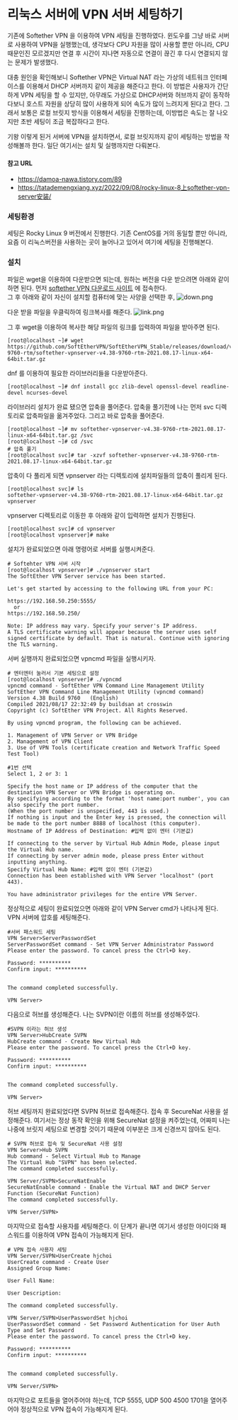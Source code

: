 # 리눅스 서버에 VPN 서버 세팅하기

기존에 Softether VPN 을 이용하여 VPN 세팅을 진행하였다. 윈도우를 그냥 바로 서버로 사용하여 VPN을 실행했는데, 생각보다 CPU 자원을 많이 사용할
뿐만 아니라, CPU 때문인진 모르겠지만 연결 후 시간이 지나면 자동으로 연결이 끊긴 후 다시 연결되지 않는 문제가 발생했다. 

대충 원인을 확인해보니 Softether VPN은 Virtual NAT 라는 가상의 네트워크 인터페이스를 이용해서 DHCP 서버까지 같이 제공을 해준다고 한다. 
이 방법은 사용자가 간단하게 VPN 세팅을 할 수 있지만, 아무래도 가상으로 DHCP서버와 허브까지 같이 동작하다보니 호스트 자원을 상당히 많이 사용하게 되어
속도가 많이 느려지게 된다고 한다. 그래서 보통은 로컬 브릿지 방식을 이용해서 세팅을 진행하는데, 이방법은 속도는 잘 나오지만 초반 세팅이 조금 복잡하다고 한다.

기왕 이렇게 된거 서버에 VPN을 설치하면서, 로컬 브릿지까지 같이 세팅하는 방법을 작성해볼까 한다. 일단 여기서는 설치 및 실행까지만 다뤄본다.

#### 참고 URL
* <https://damoa-nawa.tistory.com/89>
* <https://tatademengxiang.xyz/2022/09/08/rocky-linux-8上softether-vpn-server安装/>

### 세팅환경
세팅은 Rocky Linux 9 버전에서 진행한다. 기존 CentOS를 거의 동일할 뿐만 아니라, 요즘 이 리눅스버전을 사용하는 곳이 늘어나고 있어서 여기에 세팅을
진행해본다.

### 설치
파일은 wget을 이용하여 다운받으면 되는데, 원하는 버전을 다운 받으려면 아래와 같이 하면 된다.
먼저 [softether VPN 다운로드 사이트](https://www.softether-download.com/en.aspx?product=softether) 에 접속한다.\
그 후 아래와 같이 자신이 설치할 컴퓨터에 맞는 사양을 선택한 후,
![down.png](images/download_site.png)


다운 받을 파일을 우클릭하여 링크복사를 해준다.
![link.png](images/link_copy.png)

그 후 wget을 이용하여 복사한 해당 파일의 링크를 입력하여 파일을 받아주면 된다.
```shell
[root@localhost ~]# wget https://github.com/SoftEtherVPN/SoftEtherVPN_Stable/releases/download/v4.38-9760-rtm/softether-vpnserver-v4.38-9760-rtm-2021.08.17-linux-x64-64bit.tar.gz
```

dnf 를 이용하여 필요한 라이브러리들을 다운받아준다.
```shell
[root@localhost ~]# dnf install gcc zlib-devel openssl-devel readline-devel ncurses-devel
```

라이브러리 설치가 완료 됐으면 압축을 풀어준다. 압축을 풀기전에 나는 먼저 svc 디렉토리로 압축파일을 옮겨주었다. 그리고 바로 압축을 풀어준다.
```shell
[root@localhost ~]# mv softether-vpnserver-v4.38-9760-rtm-2021.08.17-linux-x64-64bit.tar.gz /svc
[root@localhost ~]# cd /svc
# 압축 풀기
[root@localhost svc]# tar -xzvf softether-vpnserver-v4.38-9760-rtm-2021.08.17-linux-x64-64bit.tar.gz
```

압축이 다 풀리게 되면 vpnserver 라는 디렉토리에 설치파일들의 압축이 풀리게 된다.
```shell
[root@localhost svc]# ls
softether-vpnserver-v4.38-9760-rtm-2021.08.17-linux-x64-64bit.tar.gz  vpnserver
```
vpnserver 디렉토리로 이동한 후 아래와 같이 입력하면 설치가 진행된다.
```shell
[root@localhost svc]# cd vpnserver
[root@localhost vpnserver]# make
```

설치가 완료되었으면 아래 명령어로 서버를 실행시켜준다.
```shell
# Softehter VPN 서버 시작
[root@localhost vpnserver]# ./vpnserver start
The SoftEther VPN Server service has been started.

Let's get started by accessing to the following URL from your PC:

https://192.168.50.250:5555/
  or
https://192.168.50.250/

Note: IP address may vary. Specify your server's IP address.
A TLS certificate warning will appear because the server uses self signed certificate by default. That is natural. Continue with ignoring the TLS warning.
```

서버 실행까지 완료되었으면 vpncmd 파일을 실행시키자.
```shell
# 엔터엔터 눌러서 기본 세팅으로 설정
[root@localhost vpnserver]# ./vpncmd
vpncmd command - SoftEther VPN Command Line Management Utility
SoftEther VPN Command Line Management Utility (vpncmd command)
Version 4.38 Build 9760   (English)
Compiled 2021/08/17 22:32:49 by buildsan at crosswin
Copyright (c) SoftEther VPN Project. All Rights Reserved.

By using vpncmd program, the following can be achieved.

1. Management of VPN Server or VPN Bridge
2. Management of VPN Client
3. Use of VPN Tools (certificate creation and Network Traffic Speed Test Tool)

#1번 선택
Select 1, 2 or 3: 1

Specify the host name or IP address of the computer that the destination VPN Server or VPN Bridge is operating on.
By specifying according to the format 'host name:port number', you can also specify the port number.
(When the port number is unspecified, 443 is used.)
If nothing is input and the Enter key is pressed, the connection will be made to the port number 8888 of localhost (this computer).
Hostname of IP Address of Destination: #입력 없이 엔터 (기본값)

If connecting to the server by Virtual Hub Admin Mode, please input the Virtual Hub name.
If connecting by server admin mode, please press Enter without inputting anything.
Specify Virtual Hub Name: #입력 없이 엔터 (기본값)
Connection has been established with VPN Server "localhost" (port 443).

You have administrator privileges for the entire VPN Server.
```

정상적으로 세팅이 완료되었으면 아래와 같이 VPN Server cmd가 나타나게 된다. VPN 서버에 압호를 세팅해준다.
```shell
#서버 패스워드 세팅
VPN Server>ServerPasswordSet
ServerPasswordSet command - Set VPN Server Administrator Password
Please enter the password. To cancel press the Ctrl+D key.

Password: **********
Confirm input: **********


The command completed successfully.

VPN Server>
```

다음으로 허브를 생성해준다. 나는 SVPN이란 이름의 허브를 생성해주었다.
```shell
#SVPN 이라는 허브 생성
VPN Server>HubCreate SVPN
HubCreate command - Create New Virtual Hub
Please enter the password. To cancel press the Ctrl+D key.

Password: **********
Confirm input: **********


The command completed successfully.

VPN Server>
```

허브 세팅까지 완료되었다면 SVPN 허브로 접속해준다. 접속 후 SecureNat 사용을 설정해준다. 여기서는 정상 동작 확인을 위해 SecureNat 설정을 켜주었는데,
어짜피 나는 나중에 브릿지 세팅으로 변경할 것이기 때문에 이부분은 크게 신경쓰지 않아도 된다.
```shell
# SVPN 허브로 접속 및 SecureNat 사용 설정
VPN Server>Hub SVPN
Hub command - Select Virtual Hub to Manage
The Virtual Hub "SVPN" has been selected.
The command completed successfully.

VPN Server/SVPN>SecureNatEnable
SecureNatEnable command - Enable the Virtual NAT and DHCP Server Function (SecureNat Function)
The command completed successfully.

VPN Server/SVPN>
```

마지막으로 접속할 사용자를 세팅해준다. 이 단계가 끝나면 여기서 생성한 아이디와 패스워드를 이용하여 VPN 접속이 가능해지게 된다.
```shell
# VPN 접속 사용자 세팅
VPN Server/SVPN>UserCreate hjchoi
UserCreate command - Create User
Assigned Group Name:

User Full Name:

User Description:

The command completed successfully.

VPN Server/SVPN>UserPasswordSet hjchoi
UserPasswordSet command - Set Password Authentication for User Auth Type and Set Password
Please enter the password. To cancel press the Ctrl+D key.

Password: **********
Confirm input: **********


The command completed successfully.

VPN Server/SVPN>
```

마지막으로 포트들을 열어주어야 하는데, TCP 5555, UDP 500 4500 1701을 열어주어야 정상적으로 VPN 접속이 가능해지게 된다.